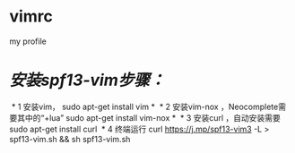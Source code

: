 # vimrc
my profile

*安装spf13-vim步骤：*
==================
  * 1 安装vim， sudo apt-get install vim *
  * 2 安装vim-nox ，Neocomplete需要其中的“+lua” sudo apt-get install vim-nox *
  * 3 安装curl ，自动安装需要  sudo apt-get install curl
  * 4 终端运行 curl https://j.mp/spf13-vim3 -L > spf13-vim.sh && sh spf13-vim.sh

